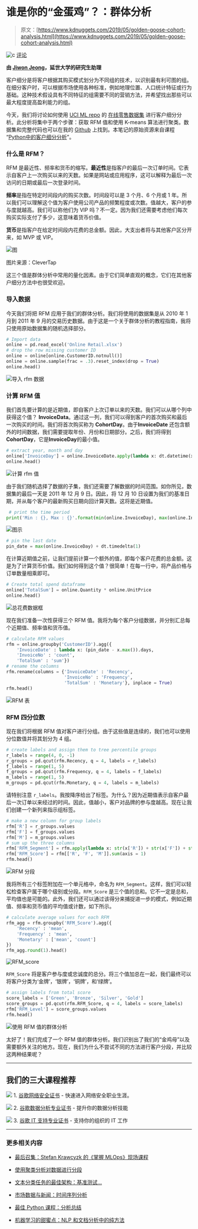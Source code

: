 # 谁是你的“金蛋鸡”？：群体分析

> 原文：[https://www.kdnuggets.com/2019/05/golden-goose-cohort-analysis.html](https://www.kdnuggets.com/2019/05/golden-goose-cohort-analysis.html)

![c](../Images/3d9c022da2d331bb56691a9617b91b90.png) [评论](/2019/05/golden-goose-cohort-analysis.html/2#comments)

**由 [Jiwon Jeong](https://www.linkedin.com/in/jiwon-jeong/)，延世大学的研究生助理**

客户细分是将客户根据其购买模式划分为不同组的技术，以识别最有利可图的组。在细分客户时，可以根据市场使用各种标准，例如地理位置、人口统计特征或行为基础。这种技术假设具有不同特征的组需要不同的营销方法，并希望找出那些可以最大程度提高盈利能力的组。

今天，我们将讨论如何使用 [UCI ML repo](https://www.kaggle.com/jihyeseo/online-retail-data-set-from-uci-ml-repo) 的 [在线零售数据集](https://www.kaggle.com/jihyeseo/online-retail-data-set-from-uci-ml-repo) 进行客户细分分析。此分析将集中于两个步骤：获取 RFM 值和使用 K-means 算法进行聚类。数据集和完整代码也可以在我的 [Github](https://github.com/jjone36/Cohort/blob/master/Cohort_Anaylsis_Medium.ipynb) 上找到。本笔记的原始资源来自课程 “[Python中的客户细分分析](https://www.datacamp.com/courses/customer-segmentation-in-python)”。

### 什么是 RFM？

RFM 是最近性、频率和货币的缩写。**最近性**是指客户的最后一次订单时间。它表示自客户上一次购买以来的天数。如果是网站或应用程序，这可以解释为最后一次访问的日期或最后一次登录时间。

**频率**是指在特定时间段内的购买次数。时间段可以是 3 个月、6 个月或 1 年。所以我们可以理解这个值为客户使用公司产品的频繁程度或次数。值越大，客户的参与度就越高。我们可以称他们为 VIP 吗？不一定。因为我们还需要考虑他们每次购买实际支付了多少，这意味着货币价值。

**货币**是指客户在给定时间段内花费的总金额。因此，大支出者将与其他客户区分开来，如 MVP 或 VIP。

![图](../Images/3425b2287bfac7a1cfbe638805f406cb.png)

图片来源：CleverTap

这三个值是群体分析中常用的量化因素。由于它们简单直观的概念，它们在其他客户细分方法中也很受欢迎。

### 导入数据

今天我们将把 RFM 应用于我们的群体分析。我们将使用的数据集是从 2010 年 1 月到 2011 年 9 月的交易历史数据。由于这是一个关于群体分析的教程指南，我将只使用原始数据集的随机选择部分。

```py
# Import data
online = pd.read_excel('Online Retail.xlsx')
# drop the row missing customer ID 
online = online[online.CustomerID.notnull()]
online = online.sample(frac = .3).reset_index(drop = True)
online.head()

```

![导入 rfm 数据](../Images/82ba67ed2348ffcb5e56742d2640f096.png)

### 计算 RFM 值

我们首先要计算的是近期值，即自客户上次订单以来的天数。我们可以从哪个列中获得这个值？ **InvoiceData**。通过这一列，我们可以得到客户的首次购买和最后一次购买的时间。我们将首次购买称为 **CohortDay**。由于**InvoiceDate** 还包含额外的时间数据，我们需要提取年份、月份和日期部分。之后，我们将得到**CohortDay**，它是**InvoiceDay**的最小值。

```py
# extract year, month and day
online['InvoiceDay'] = online.InvoiceDate.apply(lambda x: dt.datetime(x.year, x.month, x.day))
online.head()
```

![计算 rfm 值](../Images/5a33209e8858b432108dd99ae9c19301.png)

由于我们随机选择了数据的子集，我们还需要了解数据的时间范围。如你所见，数据集的最后一天是 2011 年 12 月 9 日。因此，将 12 月 10 日设置为我们的基准日期，并从每个客户的最新购买日期向回计算天数。这将是近期值。

```py
 # print the time period
print('Min : {}, Max : {}'.format(min(online.InvoiceDay), max(online.InvoiceDay)))

```

![图示](../Images/14ab7f9a8d69a837a9d3ac8359fbe2dd.png)

```py
# pin the last date
pin_date = max(online.InvoiceDay) + dt.timedelta(1)

```

在计算近期值之前，让我们提前计算一个额外的值，即每个客户花费的总金额。这是为了计算货币价值。我们如何得到这个值？很简单！在每一行中，将产品价格与订单数量相乘即可。

```py
# Create total spend dataframe
online['TotalSum'] = online.Quantity * online.UnitPrice
online.head()
```

![总花费数据框](../Images/fb9408756d1642695f6129e79e9076bd.png)

现在我们准备一次性获得三个 RFM 值。我将为每个客户分组数据，并分别汇总每个近期值、频率值和货币值。

```py
# calculate RFM values
rfm = online.groupby('CustomerID').agg({
    'InvoiceDate' : lambda x: (pin_date - x.max()).days,
    'InvoiceNo' : 'count', 
    'TotalSum' : 'sum'})
# rename the columns
rfm.rename(columns = {'InvoiceDate' : 'Recency', 
                      'InvoiceNo' : 'Frequency', 
                      'TotalSum' : 'Monetary'}, inplace = True)
rfm.head()

```

![RFM 表](../Images/312a3e54cb8f148d479933ff79cf8817.png)

### RFM 四分位数

现在我们将根据 RFM 值对客户进行分组。由于这些值是连续的，我们也可以使用分位数值并将其划分为 4 组。

```py
# create labels and assign them to tree percentile groups 
r_labels = range(4, 0, -1)
r_groups = pd.qcut(rfm.Recency, q = 4, labels = r_labels)
f_labels = range(1, 5)
f_groups = pd.qcut(rfm.Frequency, q = 4, labels = f_labels)
m_labels = range(1, 5)
m_groups = pd.qcut(rfm.Monetary, q = 4, labels = m_labels)

```

请特别注意 `r_labels`。我按降序给出了标签。为什么？因为近期值表示自客户最后一次订单以来经过的时间。因此，值越小，客户对品牌的参与度越高。现在让我们创建一个新列来指示组标签。

```py
# make a new column for group labels
rfm['R'] = r_groups.values
rfm['F'] = f_groups.values
rfm['M'] = m_groups.values
# sum up the three columns
rfm['RFM_Segment'] = rfm.apply(lambda x: str(x['R']) + str(x['F']) + str(x['M']), axis = 1)
rfm['RFM_Score'] = rfm[['R', 'F', 'M']].sum(axis = 1)
rfm.head()

```

![RFM 分段](../Images/7998d13c65a432e39e4cae794cadebd1.png)

我将所有三个标签附加在一个单元格中，命名为 `RFM_Segment`。这样，我们可以轻松检查客户属于哪个级别或分段。`RFM_Score` 是三个值的总和。它不一定是总和，平均值也是可能的。此外，我们还可以通过该得分来捕捉进一步的模式，例如近期值、频率和货币值的平均值或计数，如下所示。

```py
# calculate average values for each RFM
rfm_agg = rfm.groupby('RFM_Score').agg({
    'Recency' : 'mean',
    'Frequency' : 'mean',
    'Monetary' : ['mean', 'count']
})
rfm_agg.round(1).head()

```

![RFM_score](../Images/066155e851839111bdb97293bdb92917.png)

`RFM_Score` 将是客户参与度或忠诚度的总分。将三个值加总在一起，我们最终可以将客户分类为‘金牌’，‘银牌’，‘铜牌’，和‘绿牌’。

```py
# assign labels from total score
score_labels = ['Green', 'Bronze', 'Silver', 'Gold']
score_groups = pd.qcut(rfm.RFM_Score, q = 4, labels = score_labels)
rfm['RFM_Level'] = score_groups.values
rfm.head()

```

![使用 RFM 值的群体分析](../Images/18d7bfac61225ee0d20d57b5a7a7b654.png)

太好了！我们完成了一个 RFM 值的群体分析。我们识别出了我们的“金鸡母”以及需要额外关注的地方。现在，我们为什么不尝试不同的方法进行客户分段，并比较这两种结果呢？

* * *

## 我们的三大课程推荐

![](../Images/0244c01ba9267c002ef39d4907e0b8fb.png) 1\. [谷歌网络安全证书](https://www.kdnuggets.com/google-cybersecurity) - 快速进入网络安全职业生涯。

![](../Images/e225c49c3c91745821c8c0368bf04711.png) 2\. [谷歌数据分析专业证书](https://www.kdnuggets.com/google-data-analytics) - 提升你的数据分析技能

![](../Images/0244c01ba9267c002ef39d4907e0b8fb.png) 3\. [谷歌 IT 支持专业证书](https://www.kdnuggets.com/google-itsupport) - 支持你的组织的 IT 工作

* * *

### 更多相关内容

+   [最后召集：Stefan Krawcyzk 的《掌握 MLOps》现场课程](https://www.kdnuggets.com/2022/08/sphere-last-call-stefan-krawcyzk-mastering-mlops.html)

+   [使用聚类分析对数据进行分段](https://www.kdnuggets.com/using-cluster-analysis-to-segment-your-data)

+   [文本分类任务的最佳架构：基准测试…](https://www.kdnuggets.com/2023/04/best-architecture-text-classification-task-benchmarking-options.html)

+   [市场数据与新闻：时间序列分析](https://www.kdnuggets.com/2022/06/market-data-news-time-series-analysis.html)

+   [最佳 Python 课程：分析总结](https://www.kdnuggets.com/2022/01/best-python-courses-analysis-summary.html)

+   [机器学习的甜蜜点：NLP 和文档分析中的纯方法](https://www.kdnuggets.com/2022/05/machine-learning-sweet-spot-pure-approaches-nlp-document-analysis.html)
